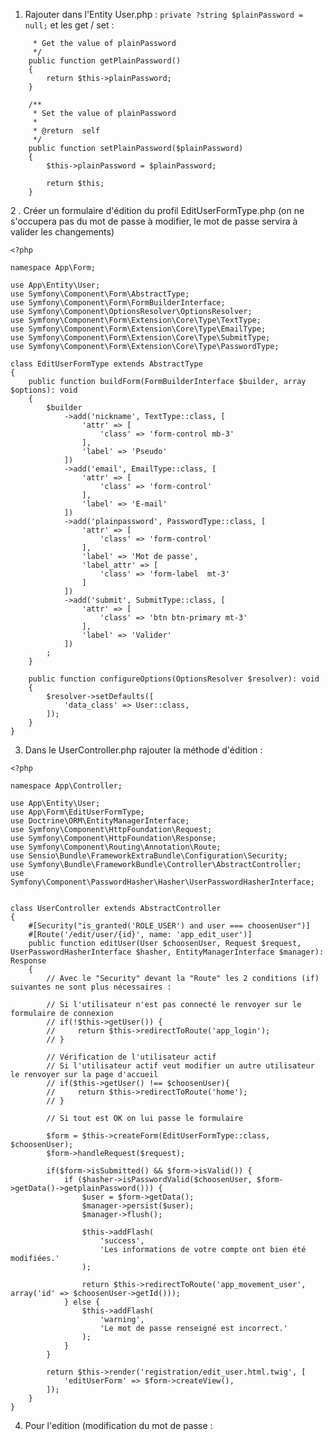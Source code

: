 1. Rajouter dans l'Entity User.php :
``` private ?string $plainPassword = null; ```
et les get / set :
``` /**
     * Get the value of plainPassword
     */
    public function getPlainPassword()
    {
        return $this->plainPassword;
    }

    /**
     * Set the value of plainPassword
     *
     * @return  self
     */
    public function setPlainPassword($plainPassword)
    {
        $this->plainPassword = $plainPassword;

        return $this;
    }
```
2 . Créer un formulaire d'édition du profil EditUserFormType.php 
(on ne s'occupera pas du mot de passe à modifier, le mot de passe servira à valider les changements)


``` 
<?php

namespace App\Form;

use App\Entity\User;
use Symfony\Component\Form\AbstractType;
use Symfony\Component\Form\FormBuilderInterface;
use Symfony\Component\OptionsResolver\OptionsResolver;
use Symfony\Component\Form\Extension\Core\Type\TextType;
use Symfony\Component\Form\Extension\Core\Type\EmailType;
use Symfony\Component\Form\Extension\Core\Type\SubmitType;
use Symfony\Component\Form\Extension\Core\Type\PasswordType;

class EditUserFormType extends AbstractType
{
    public function buildForm(FormBuilderInterface $builder, array $options): void
    {
        $builder
            ->add('nickname', TextType::class, [
                'attr' => [
                    'class' => 'form-control mb-3'
                ],
                'label' => 'Pseudo'    
            ])
            ->add('email', EmailType::class, [
                'attr' => [
                    'class' => 'form-control'
                ],
                'label' => 'E-mail'    
            ])
            ->add('plainpassword', PasswordType::class, [
                'attr' => [
                    'class' => 'form-control'
                ],
                'label' => 'Mot de passe',
                'label_attr' => [
                    'class' => 'form-label  mt-3'
                ]
            ])
            ->add('submit', SubmitType::class, [
                'attr' => [
                    'class' => 'btn btn-primary mt-3'
                ],
                'label' => 'Valider'
            ])
        ;
    }

    public function configureOptions(OptionsResolver $resolver): void
    {
        $resolver->setDefaults([
            'data_class' => User::class,
        ]);
    }
}
```
3. Dans le UserController.php rajouter la méthode d'édition :
``` 
<?php

namespace App\Controller;

use App\Entity\User;
use App\Form\EditUserFormType;
use Doctrine\ORM\EntityManagerInterface;
use Symfony\Component\HttpFoundation\Request;
use Symfony\Component\HttpFoundation\Response;
use Symfony\Component\Routing\Annotation\Route;
use Sensio\Bundle\FrameworkExtraBundle\Configuration\Security;
use Symfony\Bundle\FrameworkBundle\Controller\AbstractController;
use Symfony\Component\PasswordHasher\Hasher\UserPasswordHasherInterface;


class UserController extends AbstractController
{
    #[Security("is_granted('ROLE_USER') and user === choosenUser")]
    #[Route('/edit/user/{id}', name: 'app_edit_user')]
    public function editUser(User $choosenUser, Request $request, UserPasswordHasherInterface $hasher, EntityManagerInterface $manager): Response
    {
        // Avec le "Security" devant la "Route" les 2 conditions (if) suivantes ne sont plus nécessaires :

        // Si l'utilisateur n'est pas connecté le renvoyer sur le formulaire de connexion
        // if(!$this->getUser()) {
        //     return $this->redirectToRoute('app_login');
        // }

        // Vérification de l'utilisateur actif
        // Si l'utilisateur actif veut modifier un autre utilisateur le renvoyer sur la page d'accueil
        // if($this->getUser() !== $choosenUser){
        //     return $this->redirectToRoute('home');
        // }

        // Si tout est OK on lui passe le formulaire
        
        $form = $this->createForm(EditUserFormType::class, $choosenUser);
        $form->handleRequest($request);

        if($form->isSubmitted() && $form->isValid()) {
            if ($hasher->isPasswordValid($choosenUser, $form->getData()->getplainPassword())) {
                $user = $form->getData();
                $manager->persist($user);
                $manager->flush();

                $this->addFlash(
                    'success',
                    'Les informations de votre compte ont bien été modifiées.'
                );

                return $this->redirectToRoute('app_movement_user', array('id' => $choosenUser->getId()));
            } else {
                $this->addFlash(
                    'warning',
                    'Le mot de passe renseigné est incorrect.'
                );
            }
        }

        return $this->render('registration/edit_user.html.twig', [
            'editUserForm' => $form->createView(),
        ]);
    }        
}
```
4. Pour l'edition (modification du mot de passe :
